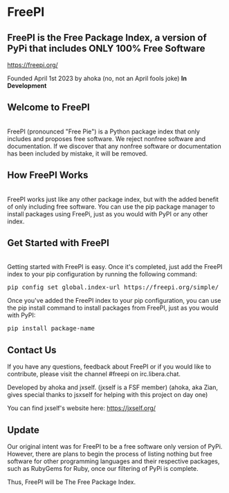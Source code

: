 # FreePI

## FreePI is the Free Package Index, a version of PyPi that includes ONLY 100% Free Software
https://freepi.org/

Founded April 1st 2023 by ahoka (no, not an April fools joke)
**In Development**

## Welcome to FreePI
<br />
FreePI (pronounced "Free Pie") is a Python package index that only includes and proposes free software. We reject nonfree software and documentation. If we discover that any nonfree software or documentation has been included by mistake, it will be removed.

## How FreePI Works
<br />
FreePI works just like any other package index, but with the added benefit of only including free software. You can use the pip package manager to install packages using FreePi, just as you would with PyPI or any other index.

## Get Started with FreePI
<br />
Getting started with FreePI is easy. Once it's completed, just add the FreePI index to your pip configuration by running the following command:
<pre>pip config set global.index-url https://freepi.org/simple/</pre>

Once you've added the FreePI index to your pip configuration, you can use the pip install command to install packages from FreePI, just as you would with PyPI:
<pre>pip install package-name</pre>

## Contact Us
If you have any questions, feedback about FreePI or if you would like to contribute, please visit the channel #freepi on irc.libera.chat.

Developed by ahoka and jxself. (jxself is a FSF member)
(ahoka, aka Zian, gives special thanks to jsxself for helping with this project on day one)

You can find jxself's website here:
https://jxself.org/

## Update
Our original intent was for FreePI to be a free software only version of PyPi. However, there are plans to begin the process of listing nothing but free software for other programming languages and their respective packages, such as RubyGems for Ruby, once our filtering of PyPi is complete.

Thus, FreePI will be The Free Package Index.
